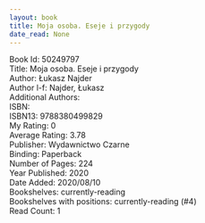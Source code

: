 ```yaml
---
layout: book
title: Moja osoba. Eseje i przygody
date_read: None
---
```


Book Id: 50249797<br />
Title: Moja osoba. Eseje i przygody<br />
Author: Łukasz Najder<br />
Author l-f: Najder, Łukasz<br />
Additional Authors: <br />
ISBN: <br />
ISBN13: 9788380499829<br />
My Rating: 0<br />
Average Rating: 3.78<br />
Publisher: Wydawnictwo Czarne<br />
Binding: Paperback<br />
Number of Pages: 224<br />
Year Published: 2020<br />
Date Added: 2020/08/10<br />
Bookshelves: currently-reading<br />
Bookshelves with positions: currently-reading (#4)<br />
Read Count: 1<br />

